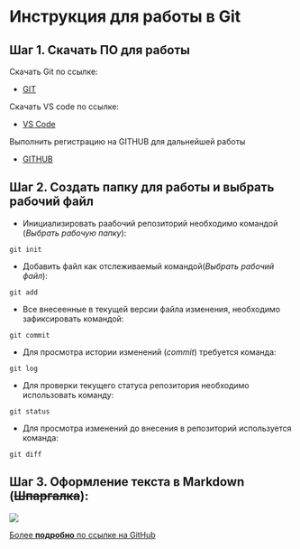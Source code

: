 # Инструкция для работы в Git #

## Шаг 1. Скачать ПО для работы ##
Скачать Git по ссылке:

* [GIT](https://git-scm.com/downloads)

Скачать VS code по ссылке:

* [VS Code](https://code.visualstudio.com/)

Выполнить регистрацию на GITHUB для дальнейшей работы

* [GITHUB](https://github.com/?ysclid=l8ihoqggdd358761195)

## Шаг 2. Создать папку для работы и выбрать рабочий файл ##

* Инициализировать раабочий репозиторий необходимо командой (*Выбрать рабочую папку*):

```git init```

* Добавить файл как отслеживаемый командой(*Выбрать рабочий файл*):

```git add```

* Все внесеенные в текущей версии файла изменения, необходимо зафиксировать командой:

```git commit```

* Для просмотра истории изменений (*commit*) требуется команда:

```git log```

* Для проверки текущего статуса репозитория необходимо использовать команду:

```git status```

* Для просмотра изменений до внесения в репозиторий используется команда:

```git diff```

## Шаг 3. Оформление текста в Markdown (~~Шпаргалка~~): ##

![](tomarkdown.png)

[Более **подробно** по ссылке на GitHub](https://github.com/sandino/Markdown-Cheatsheet?ysclid=l8fukmmi4d988383442)

